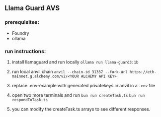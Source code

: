 ## Llama Guard AVS



### prerequisites:
- Foundry
- ollama



### run instructions: 

1. install llamaguard and run locally
```ollama run llama-guard3:1b```

2. run local anvil chain
```anvil --chain-id 31337 --fork-url https://eth-mainnet.g.alchemy.com/v2/<YOUR ALCHEMY API KEY>```

3. replace .env-example with generated privatekeys in anvil in a `.env` file

4. open two more terminals and run 
```bun run createTask.ts``` 
 ```bun run respondToTask.ts```

5. you can modify the createTask.ts arrays to see different responses.

